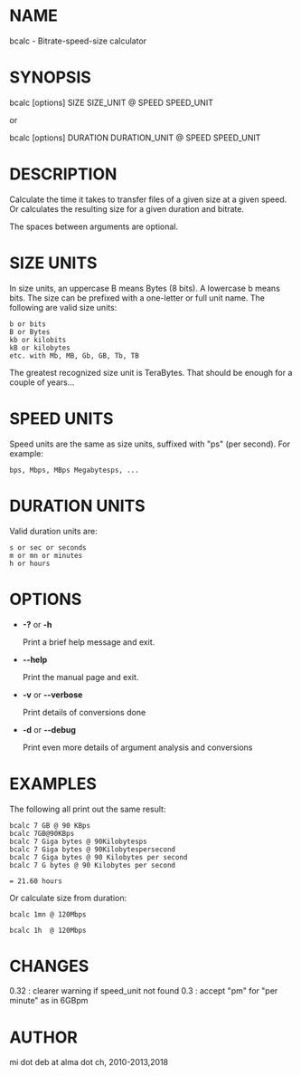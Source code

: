 # NAME

bcalc - Bitrate-speed-size calculator

# SYNOPSIS

bcalc \[options\] SIZE SIZE\_UNIT @ SPEED SPEED\_UNIT

or

bcalc \[options\] DURATION DURATION\_UNIT @ SPEED SPEED\_UNIT

# DESCRIPTION

Calculate the time it takes to transfer files of a given size at a given speed.
Or calculates the resulting size for a given duration and bitrate.

The spaces between arguments are optional.

# SIZE UNITS

In size units, an uppercase B means Bytes (8 bits). A lowercase b means bits.
The size can be prefixed with a one-letter or full unit name. The following
are valid size units:

    b or bits
    B or Bytes
    kb or kilobits
    kB or kilobytes
    etc. with Mb, MB, Gb, GB, Tb, TB

The greatest recognized size unit is TeraBytes. That should be enough for a couple
of years...

# SPEED UNITS

Speed units are the same as size units, suffixed with "ps" (per second). For example:

    bps, Mbps, MBps Megabytesps, ...

# DURATION UNITS

Valid duration units are:

    s or sec or seconds
    m or mn or minutes
    h or hours

# OPTIONS

- **-?** or **-h**

    Print a brief help message and exit.

- **--help**

    Print the manual page and exit.

- **-v** or **--verbose**

    Print details of conversions done

- **-d** or **--debug**

    Print even more details of argument analysis and conversions

# EXAMPLES

The following all print out the same result:

    bcalc 7 GB @ 90 KBps
    bcalc 7GB@90KBps
    bcalc 7 Giga bytes @ 90Kilobytesps
    bcalc 7 Giga bytes @ 90Kilobytespersecond
    bcalc 7 Giga bytes @ 90 Kilobytes per second
    bcalc 7 G bytes @ 90 Kilobytes per second

    = 21.60 hours

Or calculate size from duration:

    bcalc 1mn @ 120Mbps

    bcalc 1h  @ 120Mbps

# CHANGES
  0.32 : clearer warning if speed\_unit not found
  0.3 : accept "pm" for "per minute" as in 6GBpm

# AUTHOR

mi dot deb at alma dot ch, 2010-2013,2018
